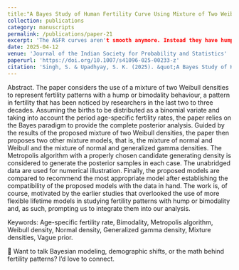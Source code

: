 ```yaml
---
title:"A Bayes Study of Human Fertility Curve Using Mixture of Two Weibull Densities"
collection: publications
category: manuscripts
permalink: /publications/paper-21
excerpt: 'The ASFR curves aren't smooth anymore. Instead they have humps in the early ages of childbearing. These distortions are obviously a reflection of societal shifts like early age births for few and delayed motherhood for others at the same time.   With 3 competing models on the table — Weibull-Weibull, Weibull-Normal, and Generalized Gamma-Normal—the Bayesian toolkit comes to the rescue.   Conclusion: The answer to distortions lies not in complexity, but in some clever combinations!!'
date: 2025-04-12
venue: 'Journal of the Indian Society for Probability and Statistics'
paperurl: 'https://doi.org/10.1007/s41096-025-00233-z'
citation: 'Singh, S. & Upadhyay, S. K. (2025). &quot;A Bayes Study of Human Fertility Curve Using Mixture of Two Weibull Densities.&quot;<i>Journal of the Indian Society for Probability and Statistics</i>.437-461.'
---
```


Abstract. 
The paper considers the use of a mixture of two Weibull densities to represent fertility patterns with a hump or bimodality behaviour, a pattern in fertility that has been noticed by researchers in the last two to three decades. Assuming the births to be distributed as a binomial variate and taking into account the period age-specific fertility rates, the paper relies on the Bayes paradigm to provide the complete posterior analysis. Guided by the results of the proposed mixture of two Weibull densities, the paper then proposes two other mixture models, that is, the mixture of normal and Weibull and the mixture of normal and generalized gamma densities. The Metropolis algorithm with a properly chosen candidate generating density is considered to generate the posterior samples in each case. The unabridged data are used for numerical illustration. Finally, the proposed models are compared to recommend the most appropriate model after establishing the compatibility of the proposed models with the data in hand. The work is, of course, motivated by the earlier studies that overlooked the use of more flexible lifetime models in studying fertility patterns with hump or bimodality and, as such, prompting us to integrate them into our analysis.

Keywords: Age-specific fertility rate, Bimodality, Metropolis algorithm, Weibull density, Normal density, Generalized gamma density, Mixture densities, Vague prior.

🧠 Want to talk Bayesian modeling, demographic shifts, or the math behind fertility patterns? I’d love to connect.
